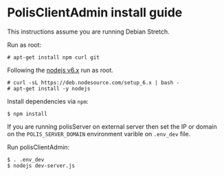 # PolisClientAdmin install guide

This instructions assume you are running Debian Stretch.

Run as root:

    # apt-get install npm curl git

Following the [nodejs v6.x](https://github.com/nodesource/distributions#deb)
run as root.

    # curl -sL https://deb.nodesource.com/setup_6.x | bash -
    # apt-get install -y nodejs

Install dependencies via `npm`:

    $ npm install

If you are running polisServer on external server then set the IP or domain on
the `POLIS_SERVER_DOMAIN` environment varible on `.env_dev` file.

Run polisClientAdmin:

    $ . .env_dev
    $ nodejs dev-server.js
